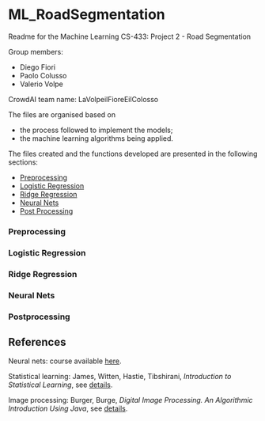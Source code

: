 # ML_RoadSegmentation

Readme for the Machine Learning CS-433: Project 2 - Road Segmentation

Group members: 
- Diego Fiori
- Paolo Colusso 
- Valerio Volpe

CrowdAI team name: LaVolpeilFioreEilColosso

The files are organised based on 
+ the process followed to implement the models;
+ the machine learning algorithms being applied.

The files created and the functions developed are presented in the following sections:

* [Preprocessing](#prepr)
* [Logistic Regression](#logistic)
* [Ridge Regression](#ridge)
* [Neural Nets](#cnn)
* [Post Processing](#pp)


### <a name="prepr"></a>Preprocessing
### <a name="logistic"></a>Logistic Regression
### <a name="ridge"></a>Ridge Regression
### <a name="cnn"></a>Neural Nets
### <a name="pp"></a>Postprocessing


## References
Neural nets: course available [here](https://fleuret.org/ee559-2018/dlc/).

Statistical learning: James, Witten, Hastie, Tibshirani, *Introduction to Statistical Learning*, see [details](https://www-bcf.usc.edu/~gareth/ISL/).

Image processing: Burger, Burge, *Digital Image Processing. An Algorithmic Introduction Using Java*, see [details](https://www.springer.com/de/book/9781447166832).
